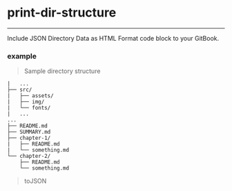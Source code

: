 # print-dir-structure

---

Include JSON Directory Data as HTML Format code block to your GitBook.


### example
> Sample directory structure
```
|   ...
├── src/
|   ├── assets/
|   ├── img/
|   └── fonts/
|   ...
...
├── README.md
├── SUMMARY.md
├── chapter-1/
|   ├── README.md
|   └── something.md
└── chapter-2/
    ├── README.md
    └── something.md
```

> toJSON

```javascript
